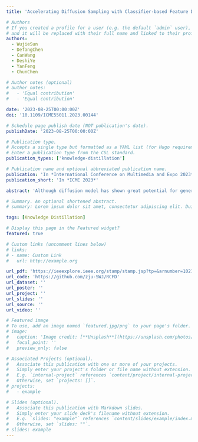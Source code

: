 ```yaml
---
title: 'Accelerating Diffusion Sampling with Classifier-based Feature Distillation'

# Authors
# If you created a profile for a user (e.g. the default `admin` user), write the username (folder name) here
# and it will be replaced with their full name and linked to their profile.
authors:
  - WujieSun
  - DefangChen
  - CanWang
  - DeshiYe
  - YanFeng
  - ChunChen

# Author notes (optional)
# author_notes:
#   - 'Equal contribution'
#   - 'Equal contribution'

date: '2023-08-25T00:00:00Z'
doi: '10.1109/ICME55011.2023.00144'

# Schedule page publish date (NOT publication's date).
publishDate: '2023-08-25T00:00:00Z'

# Publication type.
# Accepts a single type but formatted as a YAML list (for Hugo requirements).
# Enter a publication type from the CSL standard.
publication_types: ['knowledge-distillation']

# Publication name and optional abbreviated publication name.
publication: 'In *International Conference on Multimedia and Expo 2023*'
publication_short: 'In *ICME 2023*'

abstract: 'Although diffusion model has shown great potential for generating higher quality images than GANs, slow sampling speed hinders its wide application in practice. Progressive distillation is thus proposed for fast sampling by progressively aligning output images of N-step teacher sampler with N/2-step student sampler. In this paper, we argue that this distillation-based accelerating method can be further improved, especially for few-step samplers, with our proposed Classifier-based Feature Distillation (CFD). Instead of aligning output images, we distill teacher’s sharpened feature distribution into the student with a dataset-independent classifier, making the student focus on those important features to improve performance. We also introduce a dataset-oriented loss to further optimize the model. Experiments on CIFAR-10 show the superiority of our method in achieving high quality and fast sampling. Code is available at https://github.com/zju-SWJ/RCFD.'

# Summary. An optional shortened abstract.
# summary: Lorem ipsum dolor sit amet, consectetur adipiscing elit. Duis posuere tellus ac convallis placerat. Proin tincidunt magna sed ex sollicitudin condimentum.

tags: [Knowledge Distillation]

# Display this page in the Featured widget?
featured: true

# Custom links (uncomment lines below)
# links:
# - name: Custom Link
#   url: http://example.org

url_pdf: 'https://ieeexplore.ieee.org/stamp/stamp.jsp?tp=&arnumber=10219693'
url_code: 'https://github.com/zju-SWJ/RCFD'
url_dataset: ''
url_poster: ''
url_project: ''
url_slides: ''
url_source: ''
url_video: ''

# Featured image
# To use, add an image named `featured.jpg/png` to your page's folder.
# image:
#   caption: 'Image credit: [**Unsplash**](https://unsplash.com/photos/pLCdAaMFLTE)'
#   focal_point: ''
#   preview_only: false

# Associated Projects (optional).
#   Associate this publication with one or more of your projects.
#   Simply enter your project's folder or file name without extension.
#   E.g. `internal-project` references `content/project/internal-project/index.md`.
#   Otherwise, set `projects: []`.
# projects:
#   - example

# Slides (optional).
#   Associate this publication with Markdown slides.
#   Simply enter your slide deck's filename without extension.
#   E.g. `slides: "example"` references `content/slides/example/index.md`.
#   Otherwise, set `slides: ""`.
# slides: example
---
```


<!-- {{% callout note %}}
Click the _Cite_ button above to demo the feature to enable visitors to import publication metadata into their reference management software.
{{% /callout %}}

{{% callout note %}}
Create your slides in Markdown - click the _Slides_ button to check out the example.
{{% /callout %}}

Add the publication's **full text** or **supplementary notes** here. You can use rich formatting such as including [code, math, and images](https://docs.hugoblox.com/content/writing-markdown-latex/). -->
